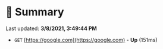 # 📖 Summary
Last updated: **3/8/2021, 3:49:44 PM**

- `GET` [https://google.com](https://google.com) - **Up** (151ms)
